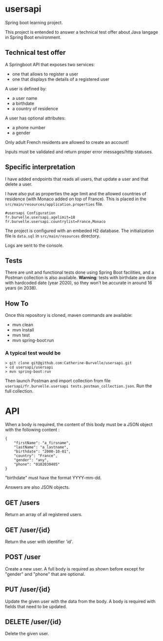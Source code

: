 # usersapi
Spring boot learning project.

This project is entended to answer a technical test offer about Java langage in Spring Boot environment.

## Technical test offer
A Springboot API that exposes two services:
 - one that allows to register a user
 - one that displays the details of a registered user

A user is defined by:
 - a user name
 - a birthdate
 - a country of residence

A user has optional attributes:
 - a phone number
 - a gender

Only adult French residents are allowed to create an account!

Inputs must be validated and return proper error messages/http statuses.

## Specific interpretation
I have added endpoints that reads all users, that update a user and that delete a user.

I have also put as properties the age limit and the allowed countries of residence (with Monaco added on top of France). This is placed in the ``src/main/resources/application.properties`` file.
```
#usersapi Configuration
fr.burvelle.usersapi.agelimit=18
fr.burvelle.usersapi.countrylist=France,Monaco
```

The project is configured with an embeded H2 database. The initialization file is ``data.sql`` in ``src/main/resources`` directory.

Logs are sent to the console.

## Tests
There are unit and functional tests done using Spring Boot facilities, and a Postman collection is also available.
**Warning**: tests with birthdate are done with hardcoded date (year 2020), so they won't be accurate in around 16 years (in 2038).

## How To
Once this repository is cloned, maven commands are available:
- mvn clean
- mvn install
- mvn test
- mvn spring-boot:run

### A typical test would be
```
> git clone git@github.com:Catherine-Burvelle/usersapi.git
> cd usersapi/usersapi
> mvn spring-boot:run
```
Then launch Postman and import collection from file ``usersapi/fr.burvelle.usersapi tests.postman_collection.json``.
Run the full collection.


# API
When a body is required, the content of this body must be a JSON object with the following content :
```
{
    "firstName": "a_firsname",
    "lastName": "a_lastname",
    "birthdate": "2000-10-01",
    "country": "France",
    "gender": "any",
    "phone": "0102030405"
}
```
"birthdate" must have the format YYYY-mm-dd.

Answers are also JSON objects.

## GET /users
Return an array of all registered users.

## GET /user/{id}
Return the user with identifier 'id'.

## POST /user
Create a new user.
A full body is required as shown before except for "gender" and "phone" that are optional.

## PUT /user/{id}
Update the given user with the data from the body.
A body is required with fields that need to be updated.

## DELETE /user/{id}
Delete the given user.
